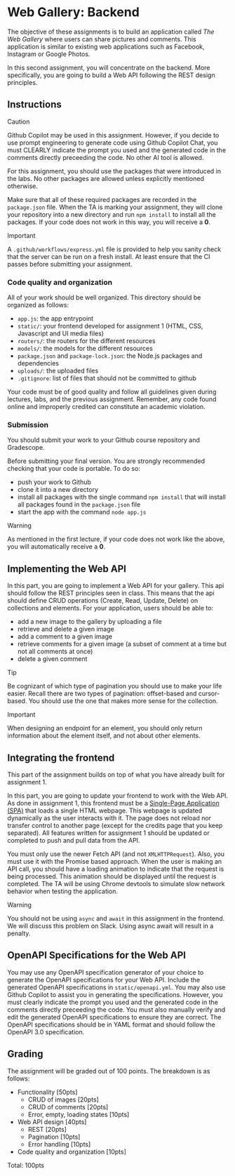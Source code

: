 # Web Gallery: Backend

The objective of these assignments is to build an application called _The Web Gallery_ where users can share pictures and comments. This application is similar to existing web applications such as Facebook, Instagram or Google Photos.

In this second assignment, you will concentrate on the backend. More specifically, you are going to build a Web API following the REST design principles.

## Instructions

> [!CAUTION]
> Github Copilot may be used in this assignment. However, if you decide to use prompt engineering to generate code using Github Copilot Chat, you must CLEARLY indicate the prompt you used and the generated code in the comments directly preceeding the code. No other AI tool is allowed.

For this assignment, you should use the packages that were introduced in the labs. No other packages are allowed unless explicitly mentioned otherwise.

Make sure that all of these required packages are recorded in the `package.json` file. When the TA is marking your assignment, they will clone your repository into a new directory and run `npm install` to install all the packages. If your code does not work in this way, you will receive a **0**.

> [!IMPORTANT]
> A `.github/workflows/express.yml` file is provided to help you sanity check that the server can be run on a fresh install. At least ensure that the CI passes before submitting your assignment.

### Code quality and organization

All of your work should be well organized. This directory should be organized as follows:

- `app.js`: the app entrypoint
- `static/`: your frontend developed for assignment 1 (HTML, CSS, Javascript and UI media files)
- `routers/`: the routers for the different resources
- `models/`: the models for the different resources
- `package.json` and `package-lock.json`: the Node.js packages and dependencies
- `uploads/`: the uploaded files
- `.gitignore`: list of files that should not be committed to github

Your code must be of good quality and follow all guidelines given during lectures, labs, and the previous assignment. Remember, any code found online and improperly credited can constitute an academic violation.

### Submission

You should submit your work to your Github course repository and Gradescope.

Before submitting your final version. You are strongly recommended checking that your code is portable. To do so:

- push your work to Github
- clone it into a new directory
- install all packages with the single command `npm install` that will install all packages found in the `package.json` file
- start the app with the command `node app.js`

> [!WARNING]
> As mentioned in the first lecture, if your code does not work like the above, you will automatically receive a **0**.

## Implementing the Web API

In this part, you are going to implement a Web API for your gallery. This api should follow the REST principles seen in class. This means that the api should define CRUD operations (Create, Read, Update, Delete) on collections and elements. For your application, users should be able to:

- add a new image to the gallery by uploading a file
- retrieve and delete a given image
- add a comment to a given image
- retrieve comments for a given image (a subset of comment at a time but not all comments at once)
- delete a given comment

> [!TIP]
> Be cognizant of which type of pagination you should use to make your life easier. Recall
> there are two types of pagination: offset-based and cursor-based. You should use the one that
> makes more sense for the collection.

> [!IMPORTANT]
> When designing an endpoint for an element, you should only return information about the
> element itself, and not about other elements.

## Integrating the frontend

This part of the assignment builds on top of what you have already built for assignment 1.

In this part, you are going to update your frontend to work with the Web API. As done in assignment 1, this frontend must be a [Single-Page Application (SPA)](https://en.wikipedia.org/wiki/Single-page_application) that loads a single HTML webpage. This webpage is updated dynamically as the user interacts with it. The page does not reload nor transfer
control to another page (except for the credits page that you keep separated). All features written for assignment 1 should be updated or completed to push and pull data from the API.

You must only use the newer Fetch API (and not `XMLHTTPRequest`). Also, you must use it with the Promise based approach. When the user is making an API call, you should have a loading animation to indicate that the request is being processed. This animation should be displayed until the request is completed. The TA will be using Chrome devtools to simulate slow network
behavior when testing the application.

> [!WARNING]
> You should not be using `async` and `await` in this assignment in the frontend. We will
> discuss this problem on Slack. Using async await will result in a penalty.

## OpenAPI Specifications for the Web API

You may use any OpenAPI specification generator of your choice to generate the OpenAPI specifications for your Web API. Include the generated OpenAPI specifications in `static/openapi.yml`. You may also use Github Copilot to assist you in generating the specifications. However, you must clearly indicate the prompt you used and the generated code in the comments directly preceeding the code. You must also manually verify and edit the generated OpenAPI specifications to ensure they are correct. The OpenAPI specifications should be in YAML format and should follow the OpenAPI 3.0 specification.

## Grading

The assignment will be graded out of 100 points. The breakdown is as follows:

- Functionality [50pts]
  - CRUD of images [20pts]
  - CRUD of comments [20pts]
  - Error, empty, loading states [10pts]
- Web API design [40pts]
  - REST [20pts]
  - Pagination [10pts]
  - Error handling [10pts]
- Code quality and organization [10pts]

Total: 100pts
